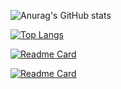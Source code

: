![Anurag's GitHub stats](https://github-readme-stats.vercel.app/api?username=bai3&show_icons=true&theme=dark&locale=en)

[![Top Langs](https://github-readme-stats.vercel.app/api/top-langs/?username=bai3)](https://github.com/bai3)

[![Readme Card](https://github-readme-stats.vercel.app/api/pin/?username=bai3&repo=bai3.github.io)](https://github.com/bai3/bai3.github.io)


[![Readme Card](https://github-readme-stats.vercel.app/api/pin/?username=bai3&repo=note)](https://github.com/bai3/note)

